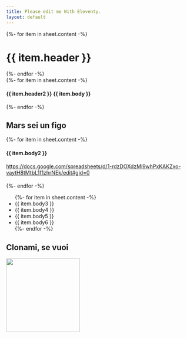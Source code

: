 ```yaml
---
title: Please edit me With Eleventy.
layout: default
---
```





<div class="listing">
{%- for item in sheet.content -%}
  <h1>{{ item.header }}</h1>
{%- endfor -%}
</div>


<div class="listing">
{%- for item in sheet.content -%}
  <h4>{{ item.header2 }} {{ item.body }}</h4>
{%- endfor -%}
</div>



## Mars sei un figo

<div class="listing">
{%- for item in sheet.content -%}
  <h4>{{ item.body2 }}</h4>
<a href="https://docs.google.com/spreadsheets/d/1-rdzDOXdzMi9whPxKAKZxo-vaytH8tMtbL1f1zhrNEk/edit#gid=0">https://docs.google.com/spreadsheets/d/1-rdzDOXdzMi9whPxKAKZxo-vaytH8tMtbL1f1zhrNEk/edit#gid=0</a>  
  <h4></h4>
{%- endfor -%}
</div>

<ul class="listing">
{%- for item in sheet.content -%}
  <li>{{ item.body3 }}</li>
  <li>{{ item.body4 }}</li>
  <li>{{ item.body5 }}</li>
  <li>{{ item.body6 }}</li>
{%- endfor -%}
</ul>

## Clonami, se vuoi

<a href="https://github.com/trinkolleffe/"><img src="{{ item.immagine }}" style="width: 200px"/></a>



<!-- [![Hosted repo](https://avatars3.githubusercontent.com/u/22106995?s=460&v=4)](https://github.com/trinkolleffe/)
 -->


